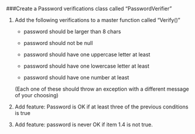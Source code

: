 ###Create a Password verifications class called “PasswordVerifier”

1. Add the following verifications to a master function called “Verify()”

   * password should be larger than 8 chars

   * password should not be null

   * password should have one uppercase letter at least

   * password should have one lowercase letter at least

   * password should have one number at least

   (Each one of these should throw an exception with a different message of your choosing)

2. Add feature: Password is OK if at least three of the previous conditions is true

3. Add feature: password is never OK if item 1.4 is not true.